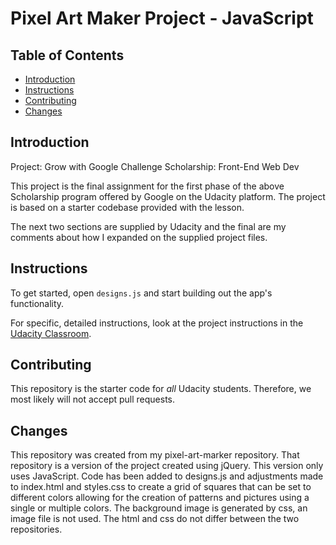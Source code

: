 # Pixel Art Maker Project - JavaScript

## Table of Contents

* [Introduction](#Introduction)
* [Instructions](#instructions)
* [Contributing](#contributing)
* [Changes](#changes)

## Introduction

Project: Grow with Google Challenge Scholarship: Front-End Web Dev

This project is the final assignment for the first phase of the above Scholarship program offered by Google on the Udacity platform. The project is based on a starter codebase provided with the lesson.

The next two sections are supplied by Udacity and the final are my comments about how I expanded on the supplied project files.

## Instructions

To get started, open `designs.js` and start building out the app's functionality.

For specific, detailed instructions, look at the project instructions in the [Udacity Classroom](https://classroom.udacity.com/me).

## Contributing

This repository is the starter code for _all_ Udacity students. Therefore, we most likely will not accept pull requests.

## Changes

This repository was created from my pixel-art-marker repository. That repository is a version of the project created using jQuery. This version only uses JavaScript. Code has been added to designs.js and adjustments made to index.html and styles.css to create a grid of squares that can be set to different colors allowing for the creation of patterns and pictures using a single or multiple colors. The background image is generated by css, an image file is not used. The html and css do not differ between the two repositories. 
